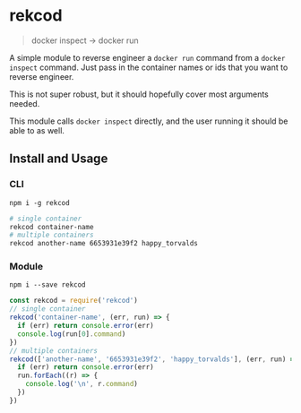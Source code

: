# rekcod

> docker inspect -> docker run

A simple module to reverse engineer a `docker run` command from a `docker inspect` command. Just pass in the container names or ids that you want to reverse engineer.

This is not super robust, but it should hopefully cover most arguments needed.

This module calls `docker inspect` directly, and the user running it should be able to as well.

## Install and Usage

### CLI

```
npm i -g rekcod
```

```sh
# single container
rekcod container-name
# multiple containers
rekcod another-name 6653931e39f2 happy_torvalds
```

### Module

```
npm i --save rekcod
```

```js
const rekcod = require('rekcod')
// single container
rekcod('container-name', (err, run) => {
  if (err) return console.error(err)
  console.log(run[0].command)
})
// multiple containers
rekcod(['another-name', '6653931e39f2', 'happy_torvalds'], (err, run) => {
  if (err) return console.error(err)
  run.forEach((r) => {
    console.log('\n', r.command)
  })
})
```
